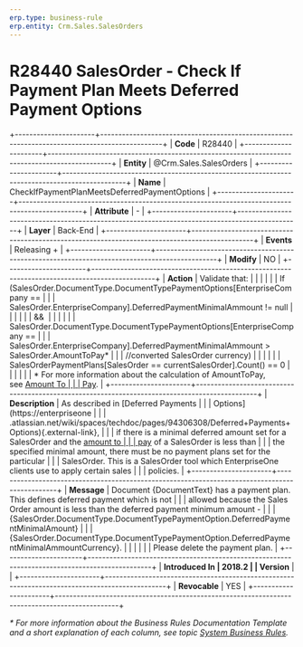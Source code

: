 ```yaml
---
erp.type: business-rule
erp.entity: Crm.Sales.SalesOrders
---
```


# R28440 SalesOrder - Check If Payment Plan Meets Deferred Payment Options


+----------------------+-----------------------------------------------------------------------------------------------+
| **Code**             | R28440                                                                                        |
+----------------------+-----------------------------------------------------------------------------------------------+
| **Entity**           | @Crm.Sales.SalesOrders                                                                        |
+----------------------+-----------------------------------------------------------------------------------------------+
| **Name**             | CheckIfPaymentPlanMeetsDeferredPaymentOptions                                                 |
+----------------------+-----------------------------------------------------------------------------------------------+
| **Attribute**        | \-                                                                                            |
+----------------------+-----------------------------------------------------------------------------------------------+
| **Layer**            | Back-End                                                                                      |
+----------------------+-----------------------------------------------------------------------------------------------+
| **Events**           | Releasing +                                                                                   |
+----------------------+-----------------------------------------------------------------------------------------------+
| **Modify**           | NO                                                                                            |
+----------------------+-----------------------------------------------------------------------------------------------+
| **Action**           | Validate that:                                                                                |
|                      |                                                                                               |
|                      | If (SalesOrder.DocumentType.DocumentTypePaymentOptions\[EnterpriseCompany ==                  |
|                      | SalesOrder.EnterpriseCompany\].DeferredPaymentMinimalAmmount != null                          |
|                      |                                                                                               |
|                      | &&                                                                                            |
|                      |                                                                                               |
|                      | SalesOrder.DocumentType.DocumentTypePaymentOptions\[EnterpriseCompany ==                      |
|                      | SalesOrder.EnterpriseCompany\].DeferredPaymentMinimalAmmount \> SalesOrder.AmountToPay\*      |
|                      | //converted SalesOrder currency)                                                              |
|                      |                                                                                               |
|                      | SalesOrderPaymentPlans\[SalesOrder == currentSalesOrder\].Count() == 0                        |
|                      |                                                                                               |
|                      | \* For more information about the calculation of AmountToPay, see [Amount To                  |
|                      | Pay](https://confluence.erp.net/display/techdoc/Amount+To+Pay).                               |
+----------------------+-----------------------------------------------------------------------------------------------+
| **Description**      | As described in [Deferred Payments                                                            |
|                      | Options](https://enterpriseone                                                                |
|                      | .atlassian.net/wiki/spaces/techdoc/pages/94306308/Deferred+Payments+Options){.external-link}, |
|                      | if there is a minimal deferred amount set for a SalesOrder and the [amount to                 |
|                      | pay](https://confluence.erp.net/display/techdoc/Amount+To+Pay) of a SalesOrder is less than   |
|                      | the specified minimal amount, there must be no payment plans set for the particular           |
|                      | SalesOrder. This is a SalesOrder tool which EnterpriseOne clients use to apply certain sales  |
|                      | policies.                                                                                     |
+----------------------+-----------------------------------------------------------------------------------------------+
| **Message**          | Document {DocumentText} has a payment plan. This defines deferred payment which is not        |
|                      | allowed because the Sales Order amount is less than the deferred payment minimum amount -     |
|                      | {SalesOrder.DocumentType.DocumentTypePaymentOption.DeferredPaymentMinimalAmount}              |
|                      | {SalesOrder.DocumentType.DocumentTypePaymentOption.DeferredPaymentMinimalAmmountCurrency}.    |
|                      |                                                                                               |
|                      | Please delete the payment plan.                                                               |
+----------------------+-----------------------------------------------------------------------------------------------+
| **Introduced In      | 2018.2                                                                                        |
| Version**            |                                                                                               |
+----------------------+-----------------------------------------------------------------------------------------------+
| **Revocable**        | YES                                                                                           |
+----------------------+-----------------------------------------------------------------------------------------------+

*\* For more information about the Business Rules Documentation Template and a short explanation of each column, see
topic [System Business Rules](../templates/template-description-system-business-rules.md).*
